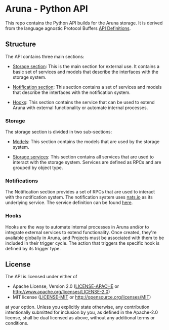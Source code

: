 # Aruna - Python API

This repo contains the Python API builds for the Aruna storage. It is derived from the language agnostic Protocol Buffers [API Definitions](https://github.com/ArunaStorage/api).


## Structure

The API contains three main sections:

- [Storage section](#storage): This is the main section for external use. It contains a basic set of services and models that describe the interfaces with the storage system.

- [Notification section](#notifications): This section contains a set of services and models that describe the interfaces with the notification system.

- [Hooks](#hooks): This section contains the service that can be used to extend Aruna with external functionality or automate internal processes.


### Storage

The storage section is divided in two sub-sections:

- [Models](https://github.com/ArunaStorage/api/tree/main/aruna/api/storage/models/v2): This section contains the models that are used by the storage system. 

- [Storage services](https://github.com/ArunaStorage/api/tree/main/aruna/api/storage/services/v2/): This section contains all services that are used to interact with the storage system. Services are defined as RPCs and are grouped by object type.

### Notifications

The Notification section provides a set of RPCs that are used to interact with the notification system. The notification system uses [nats.io](https://nats.io/) as its underlying service. The service definition can be found [here](https://github.com/ArunaStorage/api/tree/main/aruna/api/notification/services/v2/notification_service.proto).


### Hooks

Hooks are the way to automate internal processes in Aruna and/or to integrate external services to extend functionality. Once created, they're available globally in Aruna, and Projects must be associated with them to be included in their trigger cycle. The action that triggers the specific hook is defined by its trigger type.



## License

The API is licensed under either of

 * Apache License, Version 2.0 ([LICENSE-APACHE](LICENSE-APACHE) or http://www.apache.org/licenses/LICENSE-2.0)
 * MIT license ([LICENSE-MIT](LICENSE-MIT) or http://opensource.org/licenses/MIT)

at your option. Unless you explicitly state otherwise, any contribution intentionally submitted for inclusion by you, as defined in the Apache-2.0 license, shall be dual licensed as above, without any additional terms or conditions. 
